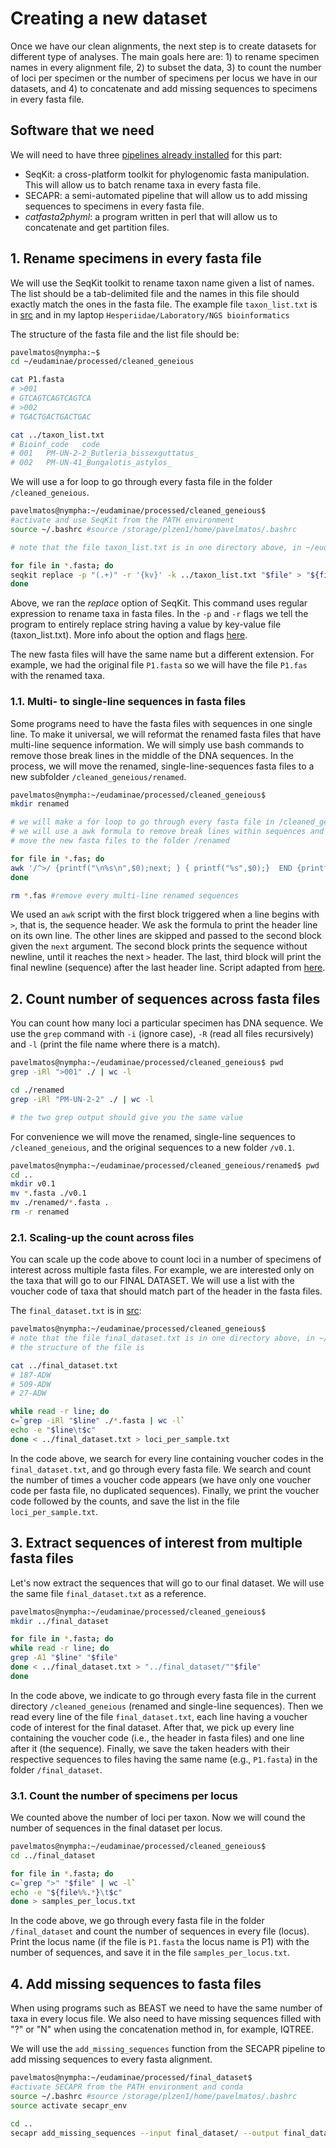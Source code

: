 # Creating a new dataset

Once we have our clean alignments, the next step is to create datasets for different type of analyses. The main goals here are: 1) to rename specimen names in every alignment file, 2) to subset the data, 3) to count the number of loci per specimen or the number of specimens per locus we have in our datasets, and 4) to concatenate and add missing sequences to specimens in every fasta file.

## Software that we need
We will need to have three [pipelines already installed](https://github.com/pavelm14/Eudaminae_phylogeny/tree/master/bioinformatics/installations) for this part:
- SeqKit: a cross-platform toolkit for phylogenomic fasta manipulation. This will allow us to batch rename taxa in every fasta file.
- SECAPR: a semi-automated pipeline that will allow us to add missing sequences to specimens in every fasta file.
- _catfasta2phyml_: a program written in perl that will allow us to concatenate and get partition files.

## 1. Rename specimens in every fasta file
We will use the SeqKit toolkit to rename taxon name given a list of names. The list should be a tab-delimited file and the names in this file should exactly match the ones in the fasta file. The example file `taxon_list.txt` is in [src](https://github.com/pavelm14/Eudaminae_phylogeny/tree/master/bioinformatics/src) and in my laptop `Hesperiidae/Laboratory/NGS bioinformatics`

The structure of the fasta file and the list file should be:
```bash
pavelmatos@nympha:~$
cd ~/eudaminae/processed/cleaned_geneious

cat P1.fasta
# >001
# GTCAGTCAGTCAGTCA
# >002
# TGACTGACTGACTGAC

cat ../taxon_list.txt
# Bioinf_code	code
# 001	PM-UN-2-2_Butleria_bissexguttatus_
# 002	PM-UN-41_Bungalotis_astylos_
```

We will use a for loop to go through every fasta file in the folder `/cleaned_geneious`.

```bash
pavelmatos@nympha:~/eudaminae/processed/cleaned_geneious$
#activate and use SeqKit from the PATH environment
source ~/.bashrc #source /storage/plzen1/home/pavelmatos/.bashrc

# note that the file taxon_list.txt is in one directory above, in ~/eudaminae/processed

for file in *.fasta; do
seqkit replace -p "(.+)" -r '{kv}' -k ../taxon_list.txt "$file" > "${file%%.*}"".fas"
done
```

Above, we ran the _replace_ option of SeqKit. This command uses regular expression to rename taxa in fasta files. In the `-p` and `-r` flags we tell the program to entirely replace string having a value by key-value file (taxon_list.txt). More info about the option and flags [here](https://bioinf.shenwei.me/seqkit/usage/#replace).

The new fasta files will have the same name but a different extension. For example, we had the original file `P1.fasta` so we will have the file `P1.fas` with the renamed taxa.

### 1.1. Multi- to single-line sequences in fasta files
Some programs need to have the fasta files with sequences in one single line. To make it universal, we will reformat the renamed fasta files that have multi-line sequence information. We will simply use bash commands to remove those break lines in the middle of the DNA sequences. In the process, we will move the renamed, single-line-sequences fasta files to a new subfolder `/cleaned_geneious/renamed`.

```bash
pavelmatos@nympha:~/eudaminae/processed/cleaned_geneious$
mkdir renamed

# we will make a for loop to go through every fasta file in /cleaned_geneious
# we will use a awk formula to remove break lines within sequences and 
# move the new fasta files to the folder /renamed

for file in *.fas; do
awk '/^>/ {printf("\n%s\n",$0);next; } { printf("%s",$0);}  END {printf("\n");}' < "$file" > "./renamed/""${file%%.*}"".fasta"
done

rm *.fas #remove every multi-line renamed sequences
```

We used an `awk` script with the first block triggered when a line begins with `>`, that is, the sequence header. We ask the formula to print the header line on its own line. The other lines are skipped and passed to the second block given the `next` argument. The second block prints the sequence without newline, until it reaches the next `>` header. The last, third block will print the final newline (sequence) after the last header line. Script adapted from [here](https://unix.stackexchange.com/questions/346143/understanding-an-awk-formula-that-unwraps-fasta-files).

## 2. Count number of sequences across fasta files
You can count how many loci a particular specimen has DNA sequence. We use the `grep` command with `-i` (ignore case), `-R` (read all files recursively) and `-l` (print the file name where there is a match).

```bash
pavelmatos@nympha:~/eudaminae/processed/cleaned_geneious$ pwd
grep -iRl ">001" ./ | wc -l

cd ./renamed
grep -iRl "PM-UN-2-2" ./ | wc -l

# the two grep output should give you the same value
```

For convenience we will move the renamed, single-line sequences to `/cleaned_geneious`, and the original sequences to a new folder `/v0.1`.

```bash
pavelmatos@nympha:~/eudaminae/processed/cleaned_geneious/renamed$ pwd
cd ..
mkdir v0.1
mv *.fasta ./v0.1
mv ./renamed/*.fasta .
rm -r renamed
```

### 2.1. Scaling-up the count across files
You can scale up the code above to count loci in a number of specimens of interest across multiple fasta files. For example, we are interested only on the taxa that will go to our FINAL DATASET. We will use a list with the voucher code of taxa that should match part of the header in the fasta files.

The `final_dataset.txt` is in [src](https://github.com/pavelm14/Eudaminae_phylogeny/tree/master/bioinformatics/src):

```bash
pavelmatos@nympha:~/eudaminae/processed/cleaned_geneious$
# note that the file final_dataset.txt is in one directory above, in ~/eudaminae/processed
# the structure of the file is

cat ../final_dataset.txt
# 187-ADW
# 509-ADW
# 27-ADW

while read -r line; do
c=`grep -iRl "$line" ./*.fasta | wc -l`
echo -e "$line\t$c"
done < ../final_dataset.txt > loci_per_sample.txt
```

In the code above, we search for every line containing voucher codes in the `final_dataset.txt`, and go through every fasta file. We search and count the number of times a voucher code appears (we have only one voucher code per fasta file, no duplicated sequences). Finally, we print the voucher code followed by the counts, and save the list in the file `loci_per_sample.txt`.

## 3. Extract sequences of interest from multiple fasta files
Let's now extract the sequences that will go to our final dataset. We will use the same file `final_dataset.txt` as a reference.

```bash
pavelmatos@nympha:~/eudaminae/processed/cleaned_geneious$
mkdir ../final_dataset

for file in *.fasta; do
while read -r line; do
grep -A1 "$line" "$file"
done < ../final_dataset.txt > "../final_dataset/""$file"
done

```

In the code above, we indicate to go through every fasta file in the current directory `/cleaned_geneious` (renamed and single-line sequences). Then we read every line of the file `final_dataset.txt`, each line having a voucher code of interest for the final dataset. After that, we pick up every line containing the voucher code (i.e., the header in fasta files) and one line after it (the sequence). Finally, we save the taken headers with their respective sequences to files having the same name (e.g., `P1.fasta`) in the folder `/final_dataset`.

### 3.1. Count the number of specimens per locus
We counted above the number of loci per taxon. Now we will cound the number of sequences in the final dataset per locus.

```bash
pavelmatos@nympha:~/eudaminae/processed/cleaned_geneious$
cd ../final_dataset

for file in *.fasta; do
c=`grep ">" "$file" | wc -l`
echo -e "${file%%.*}\t$c"
done > samples_per_locus.txt
```

In the code above, we go through every fasta file in the folder `/final_dataset` and count the number of sequences in every file (locus). Print the locus name (if the file is `P1.fasta` the locus name is P1) with the number of sequences, and save it in the file `samples_per_locus.txt`.

## 4. Add missing sequences to fasta files
When using programs such as BEAST we need to have the same number of taxa in every locus file. We also need to have missing sequences filled with "?" or "N" when using the concatenation method in, for example, IQTREE.

We will use the `add_missing_sequences` function from the SECAPR pipeline to add missing sequences to every fasta alignment.

```bash
pavelmatos@nympha:~/eudaminae/processed/final_dataset$
#activate SECAPR from the PATH environment and conda
source ~/.bashrc #source /storage/plzen1/home/pavelmatos/.bashrc
source activate secapr_env

cd ..
secapr add_missing_sequences --input final_dataset/ --output final_dataset/complete_alignments
```

